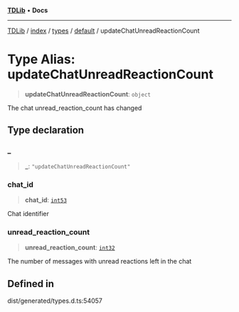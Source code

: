 [**TDLib**](../../../../../../README.md) • **Docs**

***

[TDLib](../../../../../../modules.md) / [index](../../../../../README.md) / [types](../../../README.md) / [default](../README.md) / updateChatUnreadReactionCount

# Type Alias: updateChatUnreadReactionCount

> **updateChatUnreadReactionCount**: `object`

The chat unread_reaction_count has changed

## Type declaration

### \_

> **\_**: `"updateChatUnreadReactionCount"`

### chat\_id

> **chat\_id**: [`int53`](int53-1.md)

Chat identifier

### unread\_reaction\_count

> **unread\_reaction\_count**: [`int32`](int32-1.md)

The number of messages with unread reactions left in the chat

## Defined in

dist/generated/types.d.ts:54057
